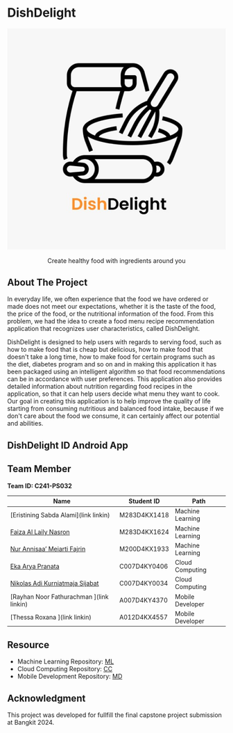 # DishDelight
<p align="center">
    <img src="assets/logoDishDelight.jpeg" alt="DishDelight">
</p>
<p align="center">Create healthy food with ingredients around you</p>

## About The Project
In everyday life, we often experience that the food we have ordered or made does not meet our expectations,
whether it is the taste of the food, the price of the food, or the nutritional information of the food. From this problem,
we had the idea to create a food menu recipe recommendation application that recognizes user characteristics, called DishDelight.

DishDelight is designed to help users with regards to serving food, such as how to make food that is cheap but delicious,
how to make food that doesn't take a long time, how to make food for certain programs such as the diet,
diabetes program and so on and in making this application it has been packaged using an intelligent algorithm so that food recommendations can be in accordance with user preferences.
This application also provides detailed information about nutrition regarding food recipes in the application,
so that it can help users decide what menu they want to cook. Our goal in creating this application is to help improve the quality of life starting from consuming nutritious and balanced food intake,
because if we don't care about the food we consume, it can certainly affect our potential and abilities.


## DishDelight ID Android App

## Team Member
<b>Team ID: C241-PS032</b>

| Name                       | Student ID  | Path                |
| -------------------------- | ----------- | ------------------- |
| [Eristining Sabda Alami](link linkin) | M283D4KX1418  | Machine Learning   |
| [Faiza Al Laily Nasron](https://www.linkedin.com/in/faizaallailynasron) | M283D4KX1624  | Machine Learning   |
| [Nur Annisaa’ Meiarti Fajrin ](https://www.linkedin.com/in/nur-annisaa-meiarti-fajrin-32b864225) | M200D4KX1933  | Machine Learning   |
| [Eka Arya Pranata  ](linkedin.com/in/eka-arya-pranata-5a4132300) | C007D4KY0406  | Cloud Computing    |
| [Nikolas Adi Kurniatmaja Sijabat ](https://www.linkedin.com/in/adinikolas/) | C007D4KY0034  | Cloud Computing    |
| [Rayhan Noor Fathurachman  ](link linkin) | A007D4KY4370  | Mobile Developer   |
| [Thessa Roxana ](link linkin) | A012D4KX4557  | Mobile Developer   |

## Resource
- Machine Learning Repository: [ML](https://github.com/RAYNF/DishDelight/tree/52e9face98cd5fd13d6b25bed0e1fb7b5dbf0e2f/ML)
- Cloud Computing Repository: [CC](https://github.com/RAYNF/DishDelight/tree/52e9face98cd5fd13d6b25bed0e1fb7b5dbf0e2f/CC)
- Mobile Development Repository: [MD](https://github.com/RAYNF/DishDelight/tree/52e9face98cd5fd13d6b25bed0e1fb7b5dbf0e2f/MD)

## Acknowledgment
This project was developed for fullfill the final capstone project submission at Bangkit 2024.

